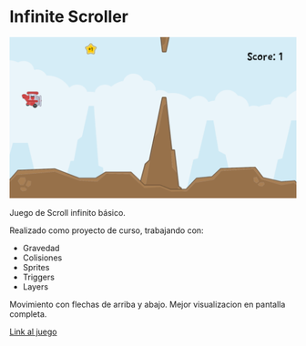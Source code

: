 # Infinite Scroller

![imagenPrueba](Screenshot01.png)

Juego de Scroll infinito básico.

Realizado como proyecto de curso, trabajando con:

- Gravedad
- Colisiones
- Sprites
- Triggers
- Layers

Movimiento con flechas de arriba y abajo.
Mejor visualizacion en pantalla completa.

[Link al juego](https://isj-code.itch.io/infinite-scroll-test)


